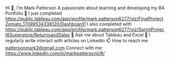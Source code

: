 Hi 👋, I'm Mark Patterson
A passionate about learning and developing my BA Portfolio
🔭 I just completed https://public.tableau.com/app/profile/mark.patterson6277/viz/FinalProjectZomato_17099534338120/Dashboard1
I also completed with https://public.tableau.com/app/profile/mark.patterson6277/viz/SprintProject6Superstore/ReturnsandSales
💬 Ask me about Tableau and Excel
📝 I regularly write interact with articles on Linkedin 
📫 How to reach me pattersonmark2@gmail.com
Connect with me: https://www.linkedin.com/in/markpattersonii/#/
 
